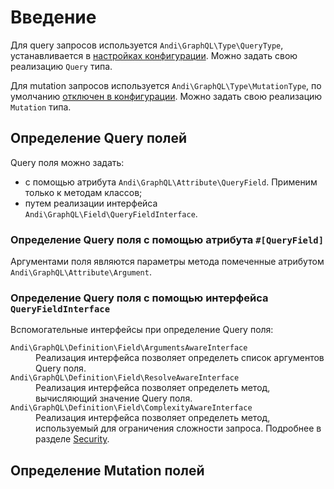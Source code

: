 # Введение

Для query запросов используется `Andi\GraphQL\Type\QueryType`, устанавливается в [настройках конфигурации](configure.md).
Можно задать свою реализацию `Query` типа.

Для mutation запросов используется `Andi\GraphQL\Type\MutationType`, по умолчанию [отключен в конфигурации](configure.md).
Можно задать свою реализацию `Mutation` типа.

## Определение Query полей

Query поля можно задать:
- с помощью атрибута `Andi\GraphQL\Attribute\QueryField`. Применим только к методам классов;
- путем реализации интерфейса `Andi\GraphQL\Field\QueryFieldInterface`.

### Определение Query поля с помощью атрибута `#[QueryField]`

Аргументами поля являются параметры метода помеченные атрибутом `Andi\GraphQL\Attribute\Argument`.

### Определение Query поля с помощью интерфейса `QueryFieldInterface`

Вспомогательные интерфейсы при определение Query поля:

<dl>
    <dt><code>Andi\GraphQL\Definition\Field\ArgumentsAwareInterface</code></dt>
    <dd>Реализация интерфейса позволяет определеть список аргументов Query поля.</dd>
    <dt><code>Andi\GraphQL\Definition\Field\ResolveAwareInterface</code></dt>
    <dd>Реализация интерфейса позволяет определеть метод, вычисляющий значение Query поля.</dd>
    <dt><code>Andi\GraphQL\Definition\Field\ComplexityAwareInterface</code></dt>
    <dd>
        Реализация интерфейса позволяет определеть метод, используемый для ограничения сложности запроса.
        Подробнее в разделе <a href="https://webonyx.github.io/graphql-php/security/#query-complexity-analysis">Security</a>.
    </dd>
</dl>

## Определение Mutation полей

